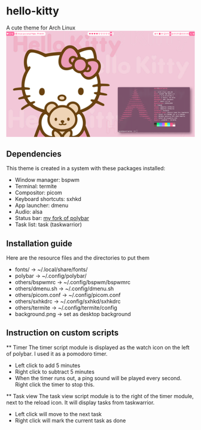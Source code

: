 # hello-kitty
A cute theme for Arch Linux
![screenshot](screenshot.png)

## Dependencies
This theme is created in a system with these packages installed:
* Window manager: bspwm
* Terminal: termite
* Compositor: picom
* Keyboard shortcuts: sxhkd
* App launcher: dmenu
* Audio: alsa
* Status bar: [my fork of polybar](https://github.com/DRKblade/polybar)
* Task list: task (taskwarrior)

## Installation guide
Here are the resource files and the directories to put them
* fonts/            -> ~/.local/share/fonts/
* polybar           -> ~/.config/polybar/
* others/bspwmrc    -> ~/.config/bspwm/bspwmrc
* others/dmenu.sh   -> ~/.config/dmenu.sh
* others/picom.conf -> ~/.config/picom.conf
* others/sxhkdrc    -> ~/.config/sxhkd/sxhkdrc
* others/termite    -> ~/.config/termite/config
* background.png    -> set as desktop background

## Instruction on custom scripts
** Timer
The timer script module is displayed as the watch icon on the left of polybar. I used it as a pomodoro timer.
* Left click to add 5 minutes
* Right click to subtract 5 minutes
* When the timer runs out, a ping sound will be played every second. Right click the timer to stop this.

** Task view
The task view script module is to the right of the timer module, next to the reload icon. It will display tasks from taskwarrior.
* Left click will move to the next task
* Right click will mark the current task as done
